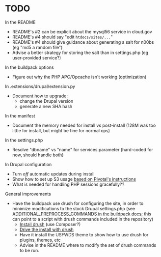 
TODO
===

In the README

* README's #2 can be explicit about the mysql56 service in cloud.gov
* README's #4 should say "edit `htdocs/sites/...`"
* README's #4 should give guidance about generating a salt for n00bs (eg "md5 a random file")
* Advise a better strategy for storing the salt than in settings.php (eg user-provided service?)

In the buildpack options

* Figure out why the PHP APC/Opcache isn't working (optimization)

In .extensions/drupal/extension.py

* Document how to upgrade: 
    * change the Drupal version
    * generate a new SHA hash

In the manifest

* Document the memory needed for install vs post-install (128M was too little for install, but might be fine for normal ops)

In the settings.php

* Resolve "dbname" vs "name" for services parameter (hard-coded for now, should handle both)

In Drupal configuration

* Turn *off* automatic updates during install
* Show how to set up S3 usage [based on Pivotal's instructions](https://blog.pivotal.io/pivotal-cloud-foundry/products/how-to-deploy-drupal-to-pivotal-cf-within-seconds)
* What is needed for handling PHP sessions gracefully??

General improvements

* Have the buildpack use drush for configuring the site, in order to minimize modifications to the stock Drupal settings.php (see [ADDITIONAL_PREPROCESS_COMMANDS in the buildpack docs](https://docs.cloudfoundry.org/buildpacks/php/gsg-php-config.html); this can point to a script with drush commands included in the repository)
    * [Install drush](http://docs.drush.org/en/master/install/) (use Composer?)
    * [Drive the install with drush](http://drushcommands.com/drush-7x/site-install/site-install)
    * Have it install the USFWDS theme to show how to use drush for plugins, themes, etc
    * Advise in the README where to modify the set of drush commands to be run.
